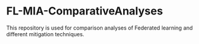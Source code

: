 # FL-MIA-ComparativeAnalyses
This repository is used for comparison analyses of Federated learning and different mitigation techniques.
